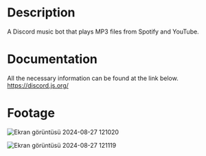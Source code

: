 # Description
A Discord music bot that plays MP3 files from Spotify and YouTube.

# Documentation
All the necessary information can be found at the link below.
https://discord.js.org/

# Footage
![Ekran görüntüsü 2024-08-27 121020](https://github.com/user-attachments/assets/c6a13c15-1f91-406c-ae19-2bc1626cd9a7)

![Ekran görüntüsü 2024-08-27 121119](https://github.com/user-attachments/assets/87ab0c1e-e85a-40d9-8a47-f64f586069ce)

